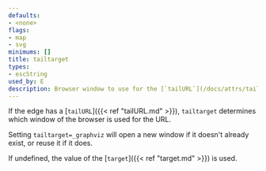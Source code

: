 ```yaml
---
defaults:
- <none>
flags:
- map
- svg
minimums: []
title: tailtarget
types:
- escString
used_by: E
description: Browser window to use for the [`tailURL`](/docs/attrs/tailURL) link
---
```

If the edge has a [`tailURL`]({{< ref "tailURL.md" >}}), `tailtarget` determines which
window of the browser is used for the URL.

Setting `tailtarget=_graphviz` will open a new window if it doesn't already
exist, or reuse it if it does.

If undefined, the value of the [`target`]({{< ref "target.md" >}}) is used.
